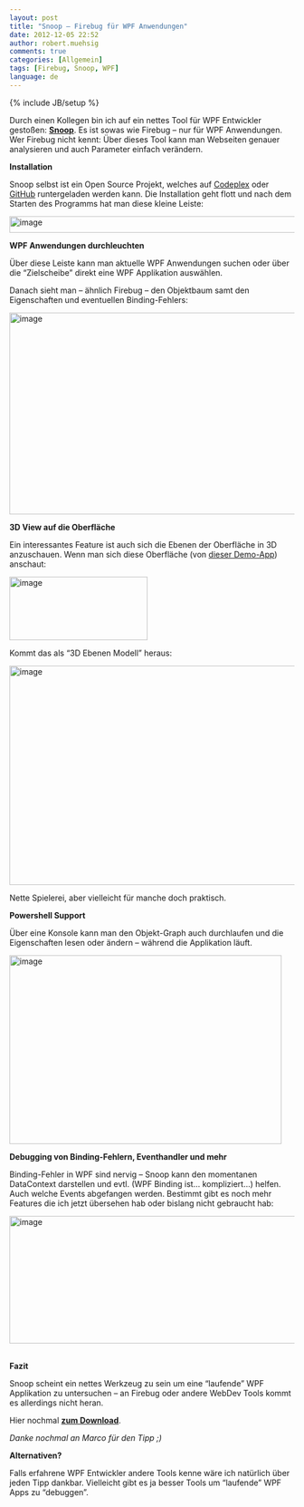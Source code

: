```yaml
---
layout: post
title: "Snoop – Firebug für WPF Anwendungen"
date: 2012-12-05 22:52
author: robert.muehsig
comments: true
categories: [Allgemein]
tags: [Firebug, Snoop, WPF]
language: de
---
```

{% include JB/setup %}
<p>Durch einen Kollegen bin ich auf ein nettes Tool für WPF Entwickler gestoßen: <a href="http://snoopwpf.codeplex.com/"><strong>Snoop</strong></a>. Es ist sowas wie Firebug – nur für WPF Anwendungen. <br>Wer Firebug nicht kennt: Über dieses Tool kann man Webseiten genauer analysieren und auch Parameter einfach verändern.</p> <p><strong>Installation</strong></p> <p>Snoop selbst ist ein Open Source Projekt, welches auf <a href="http://snoopwpf.codeplex.com/">Codeplex</a> oder <a href="https://github.com/cplotts/snoopwpf/downloads">GitHub</a> runtergeladen werden kann. Die Installation geht flott und nach dem Starten des Programms hat man diese kleine Leiste:</p> <p><a href="{{BASE_PATH}}/assets/wp-images-de/image1671.png"><img title="image" style="border-top: 0px; border-right: 0px; border-bottom: 0px; border-left: 0px; display: inline" border="0" alt="image" src="{{BASE_PATH}}/assets/wp-images-de/image_thumb829.png" width="554" height="29"></a> </p> <p><strong>WPF Anwendungen durchleuchten</strong></p> <p>Über diese Leiste kann man aktuelle WPF Anwendungen suchen oder über die “Zielscheibe” direkt eine WPF Applikation auswählen.</p> <p>Danach sieht man – ähnlich Firebug – den Objektbaum samt den Eigenschaften und eventuellen Binding-Fehlers:</p> <p><a href="{{BASE_PATH}}/assets/wp-images-de/image1672.png"><img title="image" style="border-top: 0px; border-right: 0px; border-bottom: 0px; border-left: 0px; display: inline" border="0" alt="image" src="{{BASE_PATH}}/assets/wp-images-de/image_thumb830.png" width="575" height="356"></a> </p> <p><strong>3D View auf die Oberfläche</strong></p> <p>Ein interessantes Feature ist auch sich die Ebenen der Oberfläche in 3D anzuschauen. Wenn man sich diese Oberfläche (von <a href="http://fluent.codeplex.com/">dieser Demo-App</a>) anschaut:</p> <p><a href="{{BASE_PATH}}/assets/wp-images-de/image1673.png"><img title="image" style="border-top: 0px; border-right: 0px; border-bottom: 0px; border-left: 0px; display: inline" border="0" alt="image" src="{{BASE_PATH}}/assets/wp-images-de/image_thumb831.png" width="244" height="112"></a> </p> <p>Kommt das als “3D Ebenen Modell” heraus:</p> <p><a href="{{BASE_PATH}}/assets/wp-images-de/image1674.png"><img title="image" style="border-top: 0px; border-right: 0px; border-bottom: 0px; border-left: 0px; display: inline" border="0" alt="image" src="{{BASE_PATH}}/assets/wp-images-de/image_thumb832.png" width="547" height="387"></a> </p> <p>Nette Spielerei, aber vielleicht für manche doch praktisch.</p> <p><strong>Powershell Support</strong></p> <p>Über eine Konsole kann man den Objekt-Graph auch durchlaufen und die Eigenschaften lesen oder ändern – während die Applikation läuft.</p> <p><a href="{{BASE_PATH}}/assets/wp-images-de/image1675.png"><img title="image" style="border-top: 0px; border-right: 0px; border-bottom: 0px; border-left: 0px; display: inline" border="0" alt="image" src="{{BASE_PATH}}/assets/wp-images-de/image_thumb833.png" width="481" height="333"></a></p> <p><strong>Debugging von Binding-Fehlern, Eventhandler und mehr</strong></p> <p>Binding-Fehler in WPF sind nervig – Snoop kann den momentanen DataContext darstellen und evtl. (WPF Binding ist… kompliziert…) helfen. Auch welche Events abgefangen werden. Bestimmt gibt es noch mehr Features die ich jetzt übersehen hab oder bislang nicht gebraucht hab:</p> <p><a href="{{BASE_PATH}}/assets/wp-images-de/image1676.png"><img title="image" style="border-top: 0px; border-right: 0px; border-bottom: 0px; border-left: 0px; display: inline" border="0" alt="image" src="{{BASE_PATH}}/assets/wp-images-de/image_thumb834.png" width="545" height="225"></a>&nbsp;</p> <p><strong>Fazit</strong></p> <p>Snoop scheint ein nettes Werkzeug zu sein um eine “laufende” WPF Applikation zu untersuchen – an Firebug oder andere WebDev Tools kommt es allerdings nicht heran.</p> <p>Hier nochmal <a href="http://snoopwpf.codeplex.com/"><strong>zum Download</strong></a>.</p> <p><em>Danke nochmal an Marco für den Tipp ;)</em></p> <p><strong>Alternativen?</strong></p> <p>Falls erfahrene WPF Entwickler andere Tools kenne wäre ich natürlich über jeden Tipp dankbar. Vielleicht gibt es ja besser Tools um “laufende” WPF Apps zu “debuggen”.</p>
